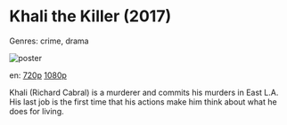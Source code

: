 # Khali the Killer (2017)

Genres: crime, drama

![poster](http://image.tmdb.org/t/p/w500/hZAOOXxcdbPphisftTjx6pZ2gUE.jpg)

en:
  [720p](magnet:?xt=urn:btih:787B212B4B0FBE81C585BDF5CEADF3C6417D023F&tr=udp://glotorrents.pw:6969/announce&tr=udp://tracker.opentrackr.org:1337/announce&tr=udp://torrent.gresille.org:80/announce&tr=udp://tracker.openbittorrent.com:80&tr=udp://tracker.coppersurfer.tk:6969&tr=udp://tracker.leechers-paradise.org:6969&tr=udp://p4p.arenabg.ch:1337&tr=udp://tracker.internetwarriors.net:1337)
  [1080p](magnet:?xt=urn:btih:353AD8D4364B84E3C52CEC88DF469601FDC56A9D&tr=udp://glotorrents.pw:6969/announce&tr=udp://tracker.opentrackr.org:1337/announce&tr=udp://torrent.gresille.org:80/announce&tr=udp://tracker.openbittorrent.com:80&tr=udp://tracker.coppersurfer.tk:6969&tr=udp://tracker.leechers-paradise.org:6969&tr=udp://p4p.arenabg.ch:1337&tr=udp://tracker.internetwarriors.net:1337)
  


Khali (Richard Cabral) is a murderer and commits his murders in East L.A. His last job is the first time that his actions make him think about what he does for living.